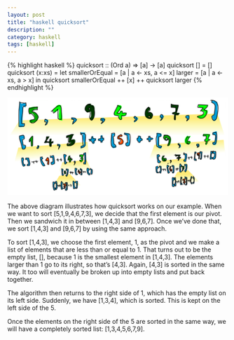 ```yaml
---
layout: post
title: "haskell quicksort"
description: ""
category: haskell
tags: [haskell]
---
```



{% highlight haskell %}
quicksort :: (Ord a) => [a] -> [a]
quicksort [] = []
quicksort (x:xs) =
    let smallerOrEqual = [a | a <- xs, a <= x]
        larger = [a | a <- xs, a > x]
    in  quicksort smallerOrEqual ++ [x] ++ quicksort larger
{% endhighlight %}

![1](/assets/img/haskell/1.png)


The above diagram illustrates how quicksort works on our example. When we want to sort [5,1,9,4,6,7,3], we decide that the first element is our pivot. Then we sandwich it in between [1,4,3] and [9,6,7]. Once we’ve done that, we sort [1,4,3] and [9,6,7] by using the same approach.

To sort [1,4,3], we choose the first element, 1, as the pivot and we make a list of elements that are less than or equal to 1. That turns out to be the empty list, [], because 1 is the smallest element in [1,4,3]. The elements larger than 1 go to its right, so that’s [4,3]. Again, [4,3] is sorted in the same way. It too will eventually be broken up into empty lists and put back together.

The algorithm then returns to the right side of 1, which has the empty list on its left side. Suddenly, we have [1,3,4], which is sorted. This is kept on the left side of the 5.

Once the elements on the right side of the 5 are sorted in the same way, we will have a completely sorted list: [1,3,4,5,6,7,9].

